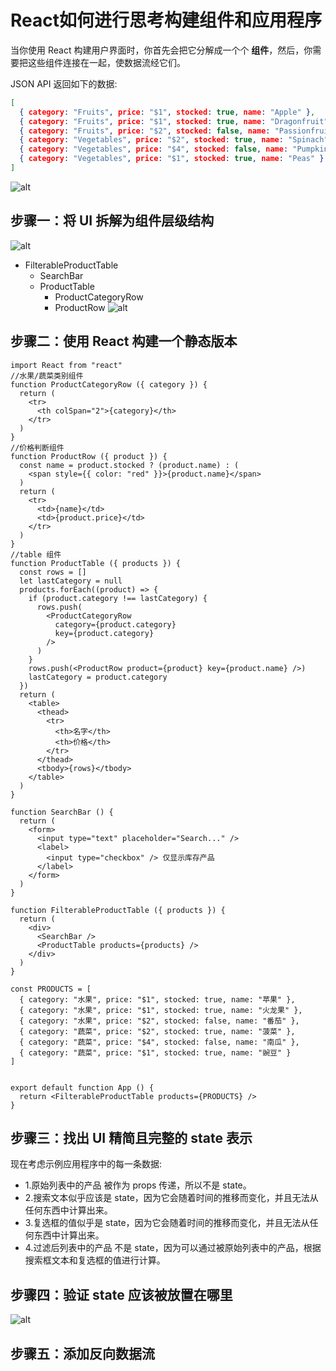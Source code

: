 # React如何进行思考构建组件和应用程序

当你使用 React 构建用户界面时，你首先会把它分解成一个个 **组件**，然后，你需要把这些组件连接在一起，使数据流经它们。

JSON API 返回如下的数据:

```json
[
  { category: "Fruits", price: "$1", stocked: true, name: "Apple" },
  { category: "Fruits", price: "$1", stocked: true, name: "Dragonfruit" },
  { category: "Fruits", price: "$2", stocked: false, name: "Passionfruit" },
  { category: "Vegetables", price: "$2", stocked: true, name: "Spinach" },
  { category: "Vegetables", price: "$4", stocked: false, name: "Pumpkin" },
  { category: "Vegetables", price: "$1", stocked: true, name: "Peas" }
]
```

![alt](https://cdn.staticaly.com/gh/845415120/picx-images-hosting@master/20230711/image.6ucdgtw71zk0.webp)

## 步骤一：将 UI 拆解为组件层级结构

![alt](https://cdn.staticaly.com/gh/845415120/picx-images-hosting@master/20230711/image.6cwriu4t2eo0.webp)

- FilterableProductTable
  - SearchBar
  - ProductTable
    - ProductCategoryRow
    - ProductRow
![alt](https://cdn.staticaly.com/gh/845415120/picx-images-hosting@master/20230711/image.6b653agw3ag0.webp)

## 步骤二：使用 React 构建一个静态版本

```JSX
import React from "react"
//水果/蔬菜类别组件
function ProductCategoryRow ({ category }) {
  return (
    <tr>
      <th colSpan="2">{category}</th>
    </tr>
  )
}
//价格判断组件
function ProductRow ({ product }) {
  const name = product.stocked ? (product.name) : (
    <span style={{ color: "red" }}>{product.name}</span>
  )
  return (
    <tr>
      <td>{name}</td>
      <td>{product.price}</td>
    </tr>
  )
}
//table 组件
function ProductTable ({ products }) {
  const rows = []
  let lastCategory = null
  products.forEach((product) => {
    if (product.category !== lastCategory) {
      rows.push(
        <ProductCategoryRow
          category={product.category}
          key={product.category}
        />
      )
    }
    rows.push(<ProductRow product={product} key={product.name} />)
    lastCategory = product.category
  })
  return (
    <table>
      <thead>
        <tr>
          <th>名字</th>
          <th>价格</th>
        </tr>
      </thead>
      <tbody>{rows}</tbody>
    </table>
  )
}

function SearchBar () {
  return (
    <form>
      <input type="text" placeholder="Search..." />
      <label>
        <input type="checkbox" /> 仅显示库存产品
      </label>
    </form>
  )
}

function FilterableProductTable ({ products }) {
  return (
    <div>
      <SearchBar />
      <ProductTable products={products} />
    </div>
  )
}

const PRODUCTS = [
  { category: "水果", price: "$1", stocked: true, name: "苹果" },
  { category: "水果", price: "$1", stocked: true, name: "火龙果" },
  { category: "水果", price: "$2", stocked: false, name: "番茄" },
  { category: "蔬菜", price: "$2", stocked: true, name: "菠菜" },
  { category: "蔬菜", price: "$4", stocked: false, name: "南瓜" },
  { category: "蔬菜", price: "$1", stocked: true, name: "豌豆" }
]


export default function App () {
  return <FilterableProductTable products={PRODUCTS} />
}

```

## 步骤三：找出 UI 精简且完整的 state 表示

现在考虑示例应用程序中的每一条数据:

- 1.原始列表中的产品 被作为 props 传递，所以不是 state。
- 2.搜索文本似乎应该是 state，因为它会随着时间的推移而变化，并且无法从任何东西中计算出来。
- 3.复选框的值似乎是 state，因为它会随着时间的推移而变化，并且无法从任何东西中计算出来。
- 4.过滤后列表中的产品 不是 state，因为可以通过被原始列表中的产品，根据搜索框文本和复选框的值进行计算。

## 步骤四：验证 state 应该被放置在哪里

![alt](https://cdn.staticaly.com/gh/845415120/picx-images-hosting@master/20230712/image.b8ds6t8ew.webp)

## 步骤五：添加反向数据流
